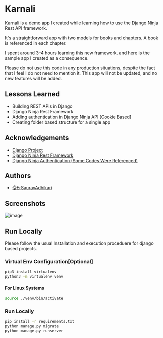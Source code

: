 
# Karnali

Karnali is a demo app I created while learning how to use the Django Ninja Rest API framework.

It's a straightforward app with two models for books and chapters. A book is referenced in each chapter.

I spent around 3–4 hours learning this new framework, and here is the sample app I created as a consequence.

Please do not use this code in any production situations, despite the fact that I feel I do not need to mention it. This app will not be updated, and no new features will be added.


## Lessons Learned

- Building REST APIs in Django 
- Django Ninja Rest Framework
- Adding authentication in Django Ninja API [Cookie Based]
- Creating folder based structure for a single app

## Acknowledgements

 - [Django Project](https://www.djangoproject.com/)
 - [Django Ninja Rest Framework](https://django-ninja.rest-framework.com/)
 - [Django Ninja Authentication (Some Codes Were Referenced)](https://github.com/mugartec/django-ninja-auth)


## Authors

- [@ErSauravAdhikari](https://www.github.com/ersauravadhikari)

## Screenshots
![image](https://user-images.githubusercontent.com/69170305/167658996-b80cb207-27f1-4cbd-9f2a-9e7c4d89548f.png)


## Run Locally

Please follow the usual Installation and execution proceduere for django based projects.

### Virtual Env Configuration[Optional]
```bash
pip3 install virtualenv
python3 -m virtualenv venv
```
#### For Linux Systems
```bash
source ./venv/bin/activate
```

### Run Locally
```bash
pip install -r requirements.txt
python manage.py migrate
python manage.py runserver
```
